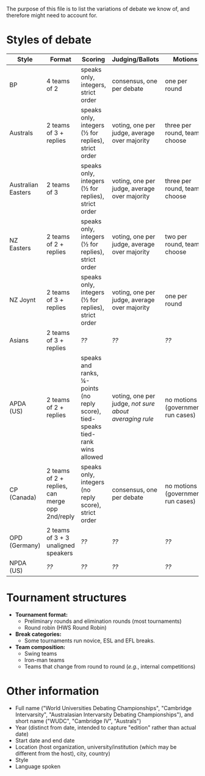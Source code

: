 The purpose of this file is to list the variations of debate we know of, and therefore might need to account for.

Styles of debate
================

Style | Format | Scoring | Judging/Ballots | Motions
-----|------------|-------------|------------|-----------
BP | 4 teams of 2 | speaks only, integers, strict order | consensus, one per debate | one per round
Australs | 2 teams of 3 + replies | speaks only, integers (½ for replies), strict order | voting, one per judge, average over majority | three per round, teams choose
Australian Easters | 2 teams of 3 | speaks only, integers (½ for replies), strict order | voting, one per judge, average over majority | three per round, teams choose
NZ Easters | 2 teams of 2 + replies | speaks only, integers (½ for replies), strict order | voting, one per judge, average over majority | two per round, teams choose
NZ Joynt | 2 teams of 3 + replies | speaks only, integers (½ for replies), strict order | voting, one per judge, average over majority | one per round
Asians | 2 teams of 3 + replies | _??_ | _??_ | _??_ 
APDA (US) | 2 teams of 2 + replies | speaks and ranks, ¼-points (no reply score), tied-speaks tied-rank wins allowed | voting, one per judge, _not sure about averaging rule_ | no motions (governments run cases)
CP (Canada) | 2 teams of 2 + replies, can merge opp 2nd/reply | speaks only, integers (no reply score), strict order | consensus, one per debate | no motions (governments run cases)
OPD (Germany) | 2 teams of 3 + 3 unaligned speakers | _??_ | _??_ | _??_
NPDA (US) |  _??_ | _??_ | _??_  | _??_

Tournament structures
=====================
- **Tournament format:**
  - Preliminary rounds and elimination rounds (most tournaments)
  - Round robin (HWS Round Robin)
- **Break categories:**
  - Some tournaments run novice, ESL and EFL breaks.
- **Team composition:**
  - Swing teams
  - Iron-man teams
  - Teams that change from round to round (_e.g._, internal competitions)

Other information
=================
- Full name ("World Universities Debating Championships", "Cambridge Intervarsity", "Australasian Intervarsity Debating Championships"), and short name ("WUDC", "Cambridge IV", "Australs")
- Year (distinct from date, intended to capture "edition" rather than actual date)
- Start date and end date
- Location (host organization, university/institution (which may be different from the host), city, country)
- Style
- Language spoken
